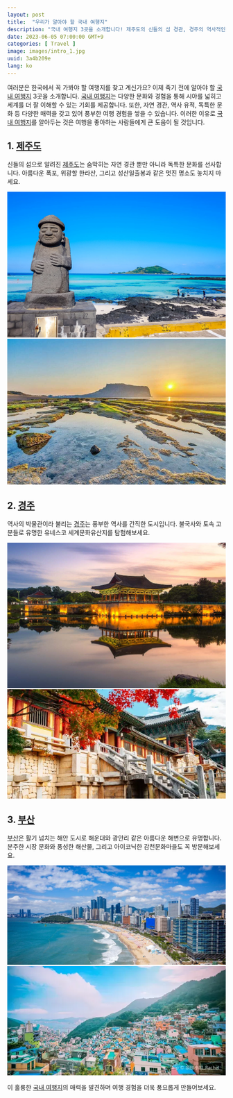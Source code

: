 ```yaml
---
layout: post
title:  "우리가 알아야 할 국내 여행지"
description: "국내 여행지 3곳을 소개합니다! 제주도의 신들의 섬 경관, 경주의 역사적인 박물관, 부산의 활기 넘치는 시장과 아름다운 해변을 만나보세요. #한국여행지 #제주도 #경주 #부산 #자연경관 #역사유적 #독특한문화 #국내여행"
date: 2023-06-05 07:00:00 GMT+9
categories: [ Travel ]
image: images/intro_1.jpg
uuid: 3a4b209e
lang: ko
---
```


여러분은 한국에서 꼭 가봐야 할 여행지를 찾고 계신가요? 이제 죽기 전에 알아야 할 [국내 여행지][topic] 3곳을 소개합니다. [국내 여행지][topic]는 다양한 문화와 경험을 통해 시야를 넓히고 세계를 더 잘 이해할 수 있는 기회를 제공합니다. 또한, 자연 경관, 역사 유적, 독특한 문화 등 다양한 매력을 갖고 있어 풍부한 여행 경험을 쌓을 수 있습니다. 이러한 이유로 [국내 여행지][topic]를 알아두는 것은 여행을 좋아하는 사람들에게 큰 도움이 될 것입니다.

## 1. [제주도][main1]

신들의 섬으로 알려진 [제주도][main1]는 숨막히는 자연 경관 뿐만 아니라 독특한 문화를 선사합니다. 아름다운 폭포, 위광할 한라산, 그리고 성산일출봉과 같은 멋진 명소도 놓치지 마세요.

![1_1.jpg](images/1_1.jpg)
![1_2.jpg](images/1_2.jpg)

## 2. [경주][main2]

역사의 박물관이라 불리는 [경주][main2]는 풍부한 역사를 간직한 도시입니다. 불국사와 토속 고분들로 유명한 유네스코 세계문화유산지를 탐험해보세요.

![2_1.jpg](images/2_1.jpg)
![2_2.webp](images/2_2.webp)

## 3. [부산][main3]

[부산][main3]은 활기 넘치는 해안 도시로 해운대와 광안리 같은 아름다운 해변으로 유명합니다. 분주한 시장 문화와 풍성한 해산물, 그리고 아이코닉한 감천문화마을도 꼭 방문해보세요.

![3_1.jpg](images/3_1.jpg)
![3_2.webp](images/3_2.webp)


이 훌륭한 [국내 여행지][topic]의 매력을 발견하며 여행 경험을 더욱 풍요롭게 만들어보세요.

[topic]: https://www.google.com/search?q=국내여행지
[main1]: https://www.google.com/search?q=제주도
[main2]: https://www.google.com/search?q=경주
[main3]: https://www.google.com/search?q=부산